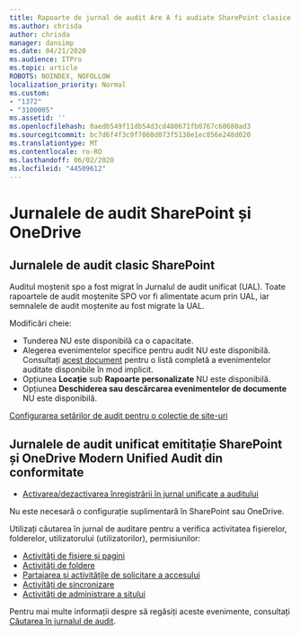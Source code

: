 ```yaml
---
title: Rapoarte de jurnal de audit Are A fi audiate SharePoint clasice
ms.author: chrisda
author: chrisda
manager: dansimp
ms.date: 04/21/2020
ms.audience: ITPro
ms.topic: article
ROBOTS: NOINDEX, NOFOLLOW
localization_priority: Normal
ms.custom:
- "1372"
- "3100005"
ms.assetid: ''
ms.openlocfilehash: 0aedb549f11db54d3cd480671fb0767c60680ad3
ms.sourcegitcommit: bc7d6f4f3c9f7060d073f5130e1ec856e248d020
ms.translationtype: MT
ms.contentlocale: ro-RO
ms.lasthandoff: 06/02/2020
ms.locfileid: "44509612"
---
```

# <a name="sharepoint-and-onedrive-audit-logs"></a>Jurnalele de audit SharePoint și OneDrive

## <a name="sharepoint-classic-audit-logs"></a>Jurnalele de audit clasic SharePoint

Auditul moștenit spo a fost migrat în Jurnalul de audit unificat (UAL). Toate rapoartele de audit moștenite SPO vor fi alimentate acum prin UAL, iar semnalele de audit moștenite au fost migrate la UAL.

Modificări cheie:

* Tunderea NU este disponibilă ca o capacitate.
* Alegerea evenimentelor specifice pentru audit NU este disponibilă. Consultați [acest document](https://docs.microsoft.com/microsoft-365/compliance/search-the-audit-log-in-security-and-compliance) pentru o listă completă a evenimentelor auditate disponibile în mod implicit.
* Opțiunea **Locație** sub **Rapoarte personalizate** NU este disponibilă.
* Opțiunea **Deschiderea sau descărcarea evenimentelor de documente** NU este disponibilă.

[Configurarea setărilor de audit pentru o colecție de site-uri](https://support.office.com/article/Configure-audit-settings-for-a-site-collection-A9920C97-38C0-44F2-8BCB-4CF1E2AE22D2)

## <a name="sharepoint-and-onedrive-modern-unified-audit-logs-from-compliance"></a>Jurnalele de audit unificat emititație SharePoint și OneDrive Modern Unified Audit din conformitate

* [Activarea/dezactivarea înregistrării în jurnal unificate a auditului](https://docs.microsoft.com/microsoft-365/compliance/turn-audit-log-search-on-or-off) 

Nu este necesară o configurație suplimentară în SharePoint sau OneDrive.

Utilizați căutarea în jurnal de auditare pentru a verifica activitatea fișierelor, folderelor, utilizatorului (utilizatorilor), permisiunilor:

* [Activități de fișiere și pagini](https://docs.microsoft.com/microsoft-365/compliance/search-the-audit-log-in-security-and-compliance)
* [Activități de foldere](https://docs.microsoft.com/microsoft-365/compliance/search-the-audit-log-in-security-and-compliance#folder-activities)
* [Partajarea și activitățile de solicitare a accesului](https://docs.microsoft.com/microsoft-365/compliance/search-the-audit-log-in-security-and-compliance#sharing-and-access-request-activities)
* [Activități de sincronizare](https://docs.microsoft.com/microsoft-365/compliance/search-the-audit-log-in-security-and-compliance#synchronization-activities)
* [Activități de administrare a sitului](https://docs.microsoft.com/microsoft-365/compliance/search-the-audit-log-in-security-and-compliance#site-administration-activities)

Pentru mai multe informații despre să regăsiți aceste evenimente, consultați [Căutarea în jurnalul de audit](https://docs.microsoft.com/microsoft-365/compliance/search-the-audit-log-in-security-and-compliance#search-the-audit-log).
